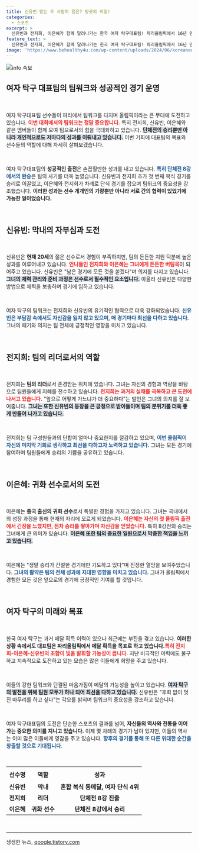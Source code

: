 ```yaml
---
title: 신유빈 믿는 두 사람의 힘은? 방긋의 비밀!
categories:
  - 스포츠
excerpt: >
  신유빈과 전지희, 이은혜가 함께 달려나가는 한국 여자 탁구대표팀! 파리올림픽에서 16년 만의 메달을 목표로, 최강 팀워크를 자랑하며 결승선을 향해 나아간다. 과연 그들의 무대에서 어떤 드라마가 펼쳐질까?
feature_text: >
  신유빈과 전지희, 이은혜가 함께 달려나가는 한국 여자 탁구대표팀! 파리올림픽에서 16년 만의 메달을 목표로, 최강 팀워크를 자랑하며 결승선을 향해 나아간다. 과연 그들의 무대에서 어떤 드라마가 펼쳐질까?
image: 'https://www.behealthy4u.com/wp-content/uploads/2024/06/koreanews.jpg'
---
```


<p><img src="https://www.behealthy4u.com/wp-content/uploads/2024/06/koreanews.jpg" alt="info 속보" /></p>

<h2 data-ke-size="size26">여자 탁구 대표팀의 팀워크와 성공적인 경기 운영</h2>

<p data-ke-size="size16">&nbsp;</p>

<p>여자 탁구대표팀 선수들이 파리에서 팀워크를 다지며 올림픽이라는 큰 무대에 도전하고 있습니다. <b><span style="color: #ee2323;">이번 대회에서의 팀워크는 정말 중요합니다.</span></b> 특히 전지희, 신유빈, 이은혜와 같은 멤버들이 함께 모여 팀으로서의 힘을 극대화하고 있습니다. <b><span style="background-color: #21538527;">단체전의 승리뿐만 아니라 개인적으로도 저마다의 성과를 이뤄내고 있습니다.</span></b> 이번 기회에 대표팀의 목표와 선수들의 역할에 대해 자세히 살펴보겠습니다.</p>

<p data-ke-size="size16">&nbsp;</p>

<p>여자 탁구대표팀의 <b>성공적인 출전</b>은 손꼽힐만한 성과를 내고 있습니다. <b><span style="color: #1a5490;">특히 단체전 8강에서의 완승</span></b>은 팀의 사기를 더욱 높였습니다. 신유빈과 전지희 조가 첫 번째 복식 경기를 승리로 이끌었고, 이은혜와 전지희가 차례로 단식 경기를 잡으며 팀워크의 중요성을 강조했습니다. <b>이러한 성과는 선수 개개인의 기량뿐만 아니라 서로 간의 협력이 있었기에 가능한 일이었습니다.</b></p>

<p data-ke-size="size16">&nbsp;</p>

<h2 data-ke-size="size26">신유빈: 막내의 자부심과 도전</h2>

<p data-ke-size="size16">&nbsp;</p>

<p>신유빈은 <b>현재 20세</b>의 젊은 선수로서 경험이 부족하지만, 팀의 든든한 지원 덕분에 높은 성과를 이루어내고 있습니다. <b><span style="color: #ee2323;">언니들인 전지희와 이은혜는 그녀에게 든든한 버팀목</span></b>이 되어주고 있습니다. 신유빈은 "남은 경기에 모든 것을 쏟겠다"며 의지를 다지고 있습니다. <b><span style="background-color: #21538527;">그녀의 체력 관리와 준비 과정은 선수로서 필수적인 요소입니다.</span></b> 아울러 신유빈은 다양한 방법으로 체력을 보충하며 경기에 임하고 있습니다.</p>

<p data-ke-size="size16">&nbsp;</p>

<p>여자 탁구의 팀워크는 전지희와 신유빈의 유기적인 협력으로 더욱 강화되었습니다. <b><span style="color: #1a5490;">신유빈은 부담감 속에서도 자신감을 잃지 않고 있으며, 매 경기마다 최선을 다하고 있습니다.</span></b> 그녀의 패기와 의지는 팀 전체에 긍정적인 영향을 미치고 있습니다.</p>

<p data-ke-size="size16">&nbsp;</p>

<h2 data-ke-size="size26">전지희: 팀의 리더로서의 역할</h2>

<p data-ke-size="size16">&nbsp;</p>

<p>전지희는 <b>팀의 리더</b>로서 존경받는 위치에 있습니다. 그녀는 자신의 경험과 역량을 바탕으로 팀원들에게 지혜를 전수하고 있습니다. <b><span style="color: #ee2323;">전지희는 과거의 실패를 극복하고 큰 도전에 나서고 있습니다.</span></b> "앞으로 어떻게 가느냐가 더 중요하다"는 발언은 그녀의 의지를 잘 보여줍니다. <b><span style="background-color: #21538527;">그녀는 또한 신유빈의 등장을 큰 긍정으로 받아들이며 팀의 분위기를 더욱 좋게 만들어 나가고 있습니다.</span></b></p>

<p data-ke-size="size16">&nbsp;</p>

<p>전지희는 팀 구성원들과의 단합이 얼마나 중요한지를 절감하고 있으며, <b><span style="color: #1a5490;">이번 올림픽이 자신의 마지막 기회로 생각하고 최선을 다하고자 노력하고 있습니다.</span></b> 그녀는 모든 경기에 참여하며 팀원들에게 승리의 기쁨을 공유하고 있습니다. </p>

<p data-ke-size="size16">&nbsp;</p>

<h2 data-ke-size="size26">이은혜: 귀화 선수로서의 도전</h2>

<p data-ke-size="size16">&nbsp;</p>

<p>이은혜는 <b>중국 출신의 귀화 선수</b>로서 특별한 경험을 가지고 있습니다. 그녀는 국내에서의 성장 과정을 통해 현재의 자리에 오르게 되었습니다. <b><span style="color: #ee2323;">이은혜는 자신의 첫 올림픽 출전에서 긴장을 느꼈지만, 점차 승리를 쌓아가며 자신감을 얻었습니다.</span></b> 특히 8강전의 승리는 그녀에게 큰 의미가 있습니다. <b><span style="background-color: #21538527;">이은혜 또한 팀의 중요한 일원으로서 막중한 책임을 느끼고 있습니다.</span></b></p>

<p data-ke-size="size16">&nbsp;</p>

<p>이은혜는 "정말 승리가 간절한 경기에만 기도하고 있다"며 진정한 열망을 보여주었습니다. <b><span style="color: #1a5490;">그녀의 활약은 팀의 전체 성과에 지대한 영향을 미치고 있습니다.</span></b> 그녀가 올림픽에서 경험한 모든 것은 앞으로의 경기에 긍정적인 기여를 할 것입니다. </p>

<p data-ke-size="size16">&nbsp;</p>

<h2 data-ke-size="size26">여자 탁구의 미래와 목표</h2>

<p data-ke-size="size16">&nbsp;</p>

<p>한국 여자 탁구는 과거 메달 획득 이력이 있으나 최근에는 부진을 겪고 있습니다. <b>이러한 상황 속에서도 대표팀은 파리올림픽에서 메달 획득을 목표로 하고 있습니다.</b><b><span style="color: #ee2323;">특히 전지희-이은혜-신유빈의 조합이 빛을 발휘할 가능성이 큽니다.</span></b> 지난 비극적인 이력에도 불구하고 지속적으로 도전하고 있는 모습은 많은 이들에게 희망을 주고 있습니다.</p>

<p data-ke-size="size16">&nbsp;</p>

<p>이들의 강한 팀워크와 단결된 마음가짐이 메달의 가능성을 높이고 있습니다. <b><span style="background-color: #21538527;">여자 탁구의 발전을 위해 팀원 모두가 하나 되어 최선을 다하고 있습니다.</span></b> 신유빈은 "후회 없이 멋진 마무리를 하고 싶다"는 각오를 밝히며 팀워크의 중요성을 강조하고 있습니다.</p>

<p data-ke-size="size16">&nbsp;</p>

<p>여자 탁구대표팀의 도전은 단순한 스포츠의 결과를 넘어, <b>자신들의 역사와 전통을 이어가는 중요한 의미를 지니고 있습니다.</b> 이제 몇 차례의 경기가 남아 있지만, 이들의 역사는 이미 많은 이들에게 영감을 주고 있습니다. <b><span style="color: #1a5490;">향후의 경기를 통해 또 다른 위대한 순간을 창출할 것으로 기대됩니다.</span></b> </p>

<p data-ke-size="size16">&nbsp;</p>

<table style="width: 100%; border-collapse: collapse;">
    <tr>
        <th style="text-align: center; height: 40px;"><b>선수명</b></th>
        <th style="text-align: center; height: 40px;"><b>역할</b></th>
        <th style="text-align: center; height: 40px;"><b>성과</b></th>
    </tr>
    <tr>
        <td style="text-align: center; height: 17px;"><b>신유빈</b></td>
        <td style="text-align: center; height: 17px;"><b>막내</b></td>
        <td style="text-align: center; height: 17px;"><b>혼합 복식 동메달, 여자 단식 4위</b></td>
    </tr>
    <tr>
        <td style="text-align: center; height: 17px;"><b>전지희</b></td>
        <td style="text-align: center; height: 17px;"><b>리더</b></td>
        <td style="text-align: center; height: 17px;"><b>단체전 8강 진출</b></td>
    </tr>
    <tr>
        <td style="text-align: center; height: 17px;"><b>이은혜</b></td>
        <td style="text-align: center; height: 17px;"><b>귀화 선수</b></td>
        <td style="text-align: center; height: 17px;"><b>단체전 8강에서 승리</b></td>
    </tr>
</table>

<p data-ke-size="size16">&nbsp;</p>

<hr style="height: 1px; background-color: #000; border: none;" />
생생한 뉴스, <a href="https://qoogle.tistory.com" rel="dofollow">qoogle.tistory.com</a>



